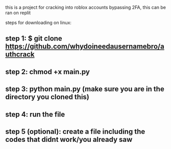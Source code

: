 this is a project for cracking into roblox accounts bypassing 2FA, this can be ran on replit

steps for downloading on linux:
## step 1: $ git clone https://github.com/whydoineedausernamebro/authcrack
## step 2: chmod +x main.py
## step 3: python main.py (make sure you are in the directory you cloned this)
## step 4: run the file
## step 5 (optional): create a file including the codes that didnt work/you already saw
